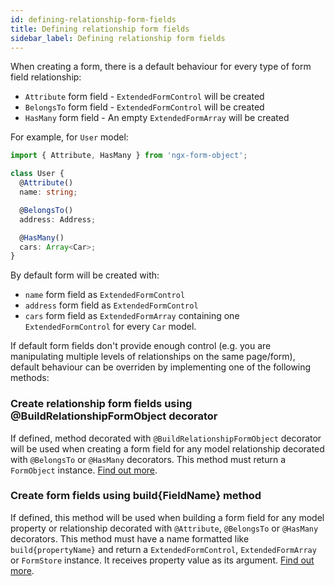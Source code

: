 ```yaml
---
id: defining-relationship-form-fields
title: Defining relationship form fields
sidebar_label: Defining relationship form fields
---
```


When creating a form, there is a default behaviour for every type of form field relationship:

* `Attribute` form field - `ExtendedFormControl` will be created
* `BelongsTo` form field - `ExtendedFormControl` will be created
* `HasMany` form field - An empty `ExtendedFormArray` will be created

For example, for `User` model:

```ts title="user.model.ts"
import { Attribute, HasMany } from 'ngx-form-object';

class User {
  @Attribute()
  name: string;

  @BelongsTo()
  address: Address;

  @HasMany()
  cars: Array<Car>;
}
```

By default form will be created with:
- `name` form field as `ExtendedFormControl`
- `address` form field as `ExtendedFormControl`
- `cars` form field as `ExtendedFormArray` containing one `ExtendedFormControl` for every `Car` model.

If default form fields don't provide enough control (e.g. you are manipulating multiple levels of relationships on the same page/form), default behaviour can be overriden by implementing one of the following methods:

### Create relationship form fields using @BuildRelationshipFormObject decorator

If defined, method decorated with `@BuildRelationshipFormObject` decorator will be used when creating a form field for any model relationship decorated with `@BelongsTo` or `@HasMany` decorators.
This method must return a `FormObject` instance. [Find out more](guides/creating-complex-forms.md#creating-complex-relationship-structures).

### Create form fields using build{FieldName} method

If defined, this method will be used when building a form field for any model property or relationship decorated with `@Attribute`, `@BelongsTo` or `@HasMany` decorators.
This method must have a name formatted like `build{propertyName}` and return a `ExtendedFormControl`, `ExtendedFormArray` or `FormStore` instance. It receives property value as its argument. [Find out more](guides/creating-complex-forms.md#creating-custom-relationship-forms).
